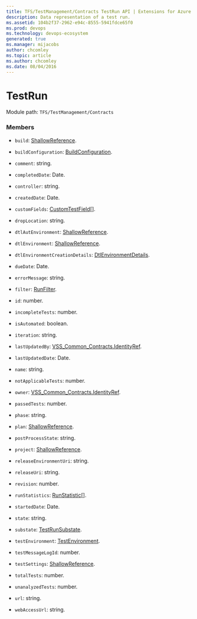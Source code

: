 ```yaml
---
title: TFS/TestManagement/Contracts TestRun API | Extensions for Azure DevOps Services
description: Data representation of a test run.
ms.assetid: 104b2f37-2962-e94c-8555-5941fdce65f0
ms.prod: devops
ms.technology: devops-ecosystem
generated: true
ms.manager: mijacobs
author: chcomley
ms.topic: article
ms.author: chcomley
ms.date: 08/04/2016
---
```


# TestRun

Module path: `TFS/TestManagement/Contracts`


### Members

* `build`: [ShallowReference](../../../TFS/TestManagement/Contracts/ShallowReference.md). 

* `buildConfiguration`: [BuildConfiguration](../../../TFS/TestManagement/Contracts/BuildConfiguration.md). 

* `comment`: string. 

* `completedDate`: Date. 

* `controller`: string. 

* `createdDate`: Date. 

* `customFields`: [CustomTestField](../../../TFS/TestManagement/Contracts/CustomTestField.md)[]. 

* `dropLocation`: string. 

* `dtlAutEnvironment`: [ShallowReference](../../../TFS/TestManagement/Contracts/ShallowReference.md). 

* `dtlEnvironment`: [ShallowReference](../../../TFS/TestManagement/Contracts/ShallowReference.md). 

* `dtlEnvironmentCreationDetails`: [DtlEnvironmentDetails](../../../TFS/TestManagement/Contracts/DtlEnvironmentDetails.md). 

* `dueDate`: Date. 

* `errorMessage`: string. 

* `filter`: [RunFilter](../../../TFS/TestManagement/Contracts/RunFilter.md). 

* `id`: number. 

* `incompleteTests`: number. 

* `isAutomated`: boolean. 

* `iteration`: string. 

* `lastUpdatedBy`: [VSS_Common_Contracts.IdentityRef](../../../VSS/WebApi/Contracts/IdentityRef.md). 

* `lastUpdatedDate`: Date. 

* `name`: string. 

* `notApplicableTests`: number. 

* `owner`: [VSS_Common_Contracts.IdentityRef](../../../VSS/WebApi/Contracts/IdentityRef.md). 

* `passedTests`: number. 

* `phase`: string. 

* `plan`: [ShallowReference](../../../TFS/TestManagement/Contracts/ShallowReference.md). 

* `postProcessState`: string. 

* `project`: [ShallowReference](../../../TFS/TestManagement/Contracts/ShallowReference.md). 

* `releaseEnvironmentUri`: string. 

* `releaseUri`: string. 

* `revision`: number. 

* `runStatistics`: [RunStatistic](../../../TFS/TestManagement/Contracts/RunStatistic.md)[]. 

* `startedDate`: Date. 

* `state`: string. 

* `substate`: [TestRunSubstate](../../../TFS/TestManagement/Contracts/TestRunSubstate.md). 

* `testEnvironment`: [TestEnvironment](../../../TFS/TestManagement/Contracts/TestEnvironment.md). 

* `testMessageLogId`: number. 

* `testSettings`: [ShallowReference](../../../TFS/TestManagement/Contracts/ShallowReference.md). 

* `totalTests`: number. 

* `unanalyzedTests`: number. 

* `url`: string. 

* `webAccessUrl`: string. 

